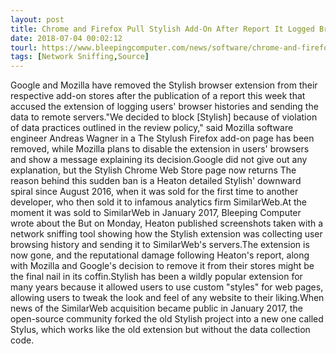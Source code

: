 ```yaml
---
layout: post
title: Chrome and Firefox Pull Stylish Add-On After Report It Logged Browser History
date: 2018-07-04 00:02:12
tourl: https://www.bleepingcomputer.com/news/software/chrome-and-firefox-pull-stylish-add-on-after-report-it-logged-browser-history/
tags: [Network Sniffing,Source]
---
```

Google and Mozilla have removed the Stylish browser extension from their respective add-on stores after the publication of a report this week that accused the extension of logging users' browser histories and sending the data to remote servers."We decided to block [Stylish] because of violation of data practices outlined in the review policy," said Mozilla software engineer Andreas Wagner in a The Stylush Firefox add-on page has been removed, while Mozilla plans to disable the extension in users' browsers and show a message explaining its decision.Google did not give out any explanation, but the Stylish Chrome Web Store page now returns The reason behind this sudden ban is a Heaton detailed Stylish' downward spiral since August 2016, when it was sold for the first time to another developer, who then sold it to infamous analytics firm SimilarWeb.At the moment it was sold to SimilarWeb in January 2017, Bleeping Computer wrote about the But on Monday, Heaton published screenshots taken with a network sniffing tool showing how the Stylish extension was collecting user browsing history and sending it to SimilarWeb's servers.The extension is now gone, and the reputational damage following Heaton's report, along with Mozilla and Google's decision to remove it from their stores might be the final nail in its coffin.Stylish has been a wildly popular extension for many years because it allowed users to use custom "styles" for web pages, allowing users to tweak the look and feel of any website to their liking.When news of the SimilarWeb acquisition became public in January 2017, the open-source community forked the old Stylish project into a new one called Stylus, which works like the old extension but without the data collection code. 